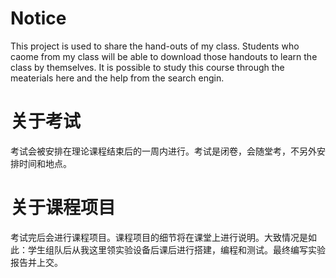 # Notice

This project is used to share the hand-outs of my class. Students who caome from my class will be able to download those handouts to learn the class by themselves. It is possible to study this course through the meaterials here and the help from the search engin. 

# 关于考试

考试会被安排在理论课程结束后的一周内进行。考试是闭卷，会随堂考，不另外安排时间和地点。

# 关于课程项目

考试完后会进行课程项目。课程项目的细节将在课堂上进行说明。大致情况是如此：学生组队后从我这里领实验设备后课后进行搭建，编程和测试。最终编写实验报告并上交。

